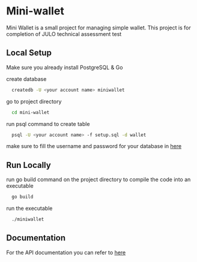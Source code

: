 # Mini-wallet
Mini Wallet is a small project for managing simple wallet. This project is for completion of JULO technical assessment test

## Local Setup
Make sure you already install PostgreSQL & Go

create database 
```bash
  createdb -U <your account name> miniwallet
```

go to project directory
```bash
  cd mini-wallet
```

run psql command to create table
```bash
  psql -U <your account name> -f setup.sql -d wallet
```

make sure to fill the username and password for your database in [here](https://github.com/rahimyarza/mini-wallet/blob/938f78e4b6aebf3f7d2d4e0fa1e247c86a5286ee/init.go#L15)

## Run Locally
run go build command on the project directory to compile the code into an executable
```bash
  go build
```

run the executable
```bash
  ./miniwallet
```

## Documentation
For the API documentation you can refer to [here](https://documenter.getpostman.com/view/8411283/SVfMSqA3?version=latest#auth-info-d31009cb-f9bc-4c83-a75f-7a414be1586d
) 
